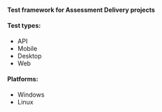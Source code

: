 #### Test framework for Assessment Delivery projects

#### Test types:
- API
- Mobile
- Desktop
- Web

#### Platforms:
- Windows
- Linux

